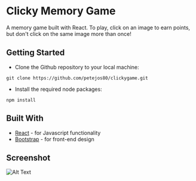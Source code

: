 # Clicky Memory Game

A memory game built with React. To play, click on an image to earn points, but don't click on the same image more than once!

## Getting Started

* Clone the Github repository to your local machine:

```
git clone https://github.com/petejos80/clickygame.git
```

* Install the required node packages:

```
npm install
```

## Built With

* [React](https://reactjs.org/) - for Javascript functionality
* [Bootstrap](https://getbootstrap.com/) - for front-end design

## Screenshot

![Alt Text](https://media.giphy.com/media/XK814RWqv5RQQ3HuOd/giphy.gif)

